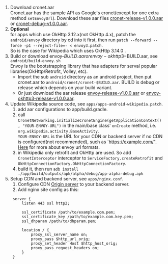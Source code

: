 1. Download cronet.aar  
   Cronet.aar has the sample API as Google's cronet(except for one extra method `setEnvoyUrl`).
   Download these aar files [cronet-release-v1.0.0.aar](https://envoy.greatfire.org/static/cronet-release.aar) or [cronet-debug-v1.0.0.aar](https://envoy.greatfire.org/static/cronet-debug.aar).
2. **Optional**  
   for apps which use OkHttp 3.12.x(not OkHttp 4.x), patch the `android/envoy` directory by cd into it first,
   then run `patch --forward --force -p1 --reject-file=- < envoy3.patch`.  
   So is the case for Wikipedia which uses OkHttp 3.14.0 .
3. Build or download envoy-$BUILD.aar or envoy-okhttp3-$BUILD.aar, see `android/build-envoy.sh`  
   Envoy is the bootstrapping library that has adapters for serval popular libraries(OkHttp/Retrofit, Volley, etc).
   - Import the sub `android` directory as an android project, then put cronet.aar to `android/cronet/cronet-$BUILD.aar`.
      BUILD is debug or release which depends on your build variant.
   - Or just download the aar release [envoy-release-v1.0.0.aar](https://envoy.greatfire.org/static/envoy-release.aar) or
   [envoy-okhttp3-release-v1.0.0.aar](https://envoy.greatfire.org/static/envoy-okhttp3-release.aar).
4. Update Wikipedia source code, see `apps/apps-android-wikipedia.patch`.
    1. add aar configurations to app/build.gradle.
    2. call `CronetNetworking.initializeCronetEngine(getApplicationContext(), "YOUR-ENVOY-URL")` in the main/base class' `onCreate` method, i.e. `org.wikipedia.activity.BaseActivity`.  
    `YOUR-ENVOY-URL` is the URL for your CDN or backend server if no CDN is configured(not recommended), such as `https://example.com/". [Here](../native/README.md#examples) for more about envoy url formats.
    3. in Wikipedia only retrofit and OkHttp are used. So add `CronetInterceptor` interceptor  to `ServiceFactory.createRetrofit` and `OkHttpConnectionFactory.OkHttpConnectionFactory`.
    4. build it, then run `adb install ./app/build/outputs/apk/alpha/debug/app-alpha-debug.apk`
5. Setup CDN and backend server, see `apps/nginx.conf`.
   1. Configure CDN [Origin server](https://www.cloudflare.com/learning/cdn/glossary/origin-server/) to your backend server.
   2. Add nginx site config as this:
   ```
    server {
        listen 443 ssl http2;

        ssl_certificate /path/to/example.com.pem;
        ssl_certificate_key /path/to/example.com.key.pem;
        ssl_dhparam /path/to/dhparam.pem;

        location / {
            proxy_ssl_server_name on;
            proxy_pass $http_url_orig;
            proxy_set_header Host $http_host_orig;
            proxy_pass_request_headers on;
        }
    }
    ```
